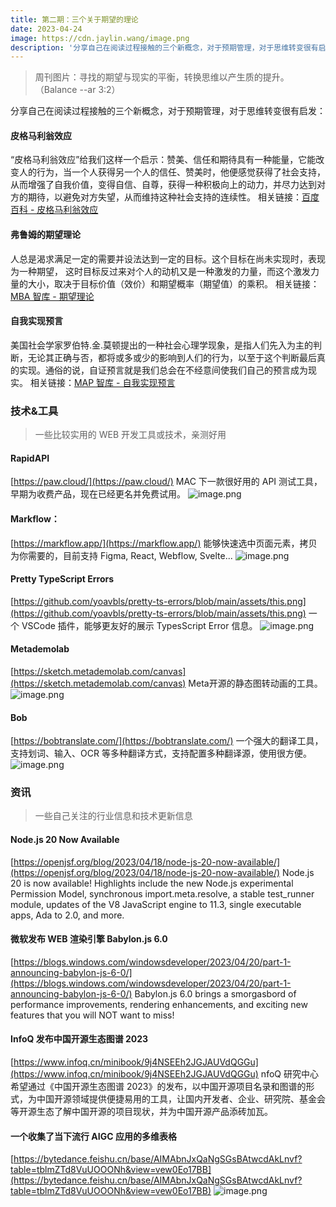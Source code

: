 ```yaml
---
title: 第二期：三个关于期望的理论
date: 2023-04-24
image: https://cdn.jaylin.wang/image.png
description: '分享自己在阅读过程接触的三个新概念，对于预期管理，对于思维转变很有启发：皮格马利翁效应、弗鲁姆的期望理论、自我实现预言'
---
```


> 周刊图片：寻找的期望与现实的平衡，转换思维以产生质的提升。（Balance --ar 3:2）

分享自己在阅读过程接触的三个新概念，对于预期管理，对于思维转变很有启发：

#### 皮格马利翁效应

“皮格马利翁效应”给我们这样一个启示：赞美、信任和期待具有一种能量，它能改变人的行为，当一个人获得另一个人的信任、赞美时，他便感觉获得了社会支持，从而增强了自我价值，变得自信、自尊，获得一种积极向上的动力，并尽力达到对方的期待，以避免对方失望，从而维持这种社会支持的连续性。
相关链接：[百度百科 - 皮格马利翁效应](https://baike.baidu.com/item/%E7%9A%AE%E6%A0%BC%E9%A9%AC%E5%88%A9%E7%BF%81%E6%95%88%E5%BA%94/758633)

#### 弗鲁姆的期望理论

人总是渴求满足一定的需要并设法达到一定的目标。这个目标在尚未实现时，表现为一种期望， 这时目标反过来对个人的动机又是一种激发的力量，而这个激发力量的大小，取决于目标价值（效价）和期望概率（期望值）的乘积。
相关链接：[MBA 智库 - 期望理论 ](https://wiki.mbalib.com/wiki/%E5%BC%97%E9%B2%81%E5%A7%86%E7%9A%84%E6%9C%9F%E6%9C%9B%E7%90%86%E8%AE%BA)

#### 自我实现预言

美国社会学家罗伯特.金.莫顿提出的一种社会心理学现象，是指人们先入为主的判断，无论其正确与否，都将或多或少的影响到人们的行为，以至于这个判断最后真的实现。通俗的说，自证预言就是我们总会在不经意间使我们自己的预言成为现实。
相关链接：[MAP 智库 - 自我实现预言](https://wiki.mbalib.com/wiki/%E5%BC%97%E9%B2%81%E5%A7%86%E7%9A%84%E6%9C%9F%E6%9C%9B%E7%90%86%E8%AE%BA)

### 技术&工具

> 一些比较实用的 WEB 开发工具或技术，亲测好用

#### RapidAPI

[https://paw.cloud/](https://paw.cloud/)
MAC 下一款很好用的 API 测试工具，早期为收费产品，现在已经更名并免费试用。
![image.png](https://cdn.nlark.com/yuque/0/2023/png/86774/1682266150198-409e2a9a-6db7-4703-a093-a9c469c19e74.png#averageHue=%235ba659&clientId=ud874db1b-bbb5-4&from=paste&height=735&id=u9a797398&originHeight=1470&originWidth=2252&originalType=binary&ratio=2&rotation=0&showTitle=false&size=986854&status=done&style=none&taskId=uc0ee0ac7-8d21-4d91-a902-09bef4336f5&title=&width=1126)

#### Markflow：

[https://markflow.app/](https://markflow.app/)
能够快速选中页面元素，拷贝为你需要的，目前支持 Figma, React, Webflow, Svelte...
![image.png](https://cdn.nlark.com/yuque/0/2023/png/86774/1682262248551-14262fd7-c810-4ec9-9545-184d067f9b27.png#averageHue=%23e0e1df&clientId=uc04269c6-2ce7-4&from=paste&height=1147&id=ua743b66b&originHeight=2294&originWidth=3104&originalType=binary&ratio=2&rotation=0&showTitle=false&size=4542984&status=done&style=none&taskId=u93dd1889-1d9d-4380-9977-473378b0081&title=&width=1552)

#### Pretty TypeScript Errors

[https://github.com/yoavbls/pretty-ts-errors/blob/main/assets/this.png](https://github.com/yoavbls/pretty-ts-errors/blob/main/assets/this.png)
一个 VSCode 插件，能够更友好的展示 TypesScript Error 信息。
![image.png](https://cdn.nlark.com/yuque/0/2023/png/86774/1682265401820-60ff3fe0-3c1b-447b-99fc-82d4bc53480b.png#averageHue=%23878787&clientId=ua296de4a-7f4f-4&from=paste&height=419&id=u40267d49&originHeight=838&originWidth=1622&originalType=binary&ratio=2&rotation=0&showTitle=false&size=288596&status=done&style=none&taskId=u42208dbc-aa75-4846-b962-61fce4443fd&title=&width=811)

#### Metademolab

[https://sketch.metademolab.com/canvas](https://sketch.metademolab.com/canvas)
Meta开源的静态图转动画的工具。
![image.png](https://cdn.nlark.com/yuque/0/2023/png/86774/1682264530335-7f737cd4-29b9-4599-8671-15e4a8357006.png#averageHue=%23eaecea&clientId=ua296de4a-7f4f-4&from=paste&height=1044&id=ueb8b832f&originHeight=2088&originWidth=3068&originalType=binary&ratio=2&rotation=0&showTitle=false&size=4085932&status=done&style=none&taskId=u0313f497-3bbb-4202-a532-d9adc1947f1&title=&width=1534)

#### Bob

[https://bobtranslate.com/](https://bobtranslate.com/)
一个强大的翻译工具，支持划词、输入、OCR 等多种翻译方式，支持配置多种翻译源，使用很方便。
![image.png](https://cdn.nlark.com/yuque/0/2023/png/86774/1682262612887-f185d356-c411-4ad0-ac7d-d0ca910193b5.png#averageHue=%23e3e2e2&clientId=uc04269c6-2ce7-4&from=paste&height=989&id=C4cp4&originHeight=1978&originWidth=3070&originalType=binary&ratio=2&rotation=0&showTitle=false&size=2353837&status=done&style=none&taskId=uca9540b2-d5c7-4bdf-a7f2-c6a166d0d44&title=&width=1535)

### 资讯

> 一些自己关注的行业信息和技术更新信息

#### Node.js 20 Now Available

[https://openjsf.org/blog/2023/04/18/node-js-20-now-available/](https://openjsf.org/blog/2023/04/18/node-js-20-now-available/)
Node.js 20 is now available! Highlights include the new Node.js experimental Permission Model, synchronous import.meta.resolve, a stable test_runner module, updates of the V8 JavaScript engine to 11.3, single executable apps, Ada to 2.0, and more.

#### 微软发布 WEB 渲染引擎 Babylon.js 6.0

[https://blogs.windows.com/windowsdeveloper/2023/04/20/part-1-announcing-babylon-js-6-0/](https://blogs.windows.com/windowsdeveloper/2023/04/20/part-1-announcing-babylon-js-6-0/)
Babylon.js 6.0 brings a smorgasbord of performance improvements, rendering enhancements, and exciting new features that you will NOT want to miss!

#### InfoQ 发布中国开源生态图谱 2023

[https://www.infoq.cn/minibook/9j4NSEEh2JGJAUVdQGGu](https://www.infoq.cn/minibook/9j4NSEEh2JGJAUVdQGGu)
nfoQ 研究中心希望通过《中国开源生态图谱 2023》的发布，以中国开源项目名录和图谱的形式，为中国开源领域提供便捷易用的工具，让国内开发者、企业、研究院、基金会等开源生态了解中国开源的项目现状，并为中国开源产品添砖加瓦。

#### 一个收集了当下流行 AIGC 应用的多维表格

[https://bytedance.feishu.cn/base/AIMAbnJxQaNgSGsBAtwcdAkLnvf?table=tblmZTd8VuUOOONh&view=vew0Eo17BB](https://bytedance.feishu.cn/base/AIMAbnJxQaNgSGsBAtwcdAkLnvf?table=tblmZTd8VuUOOONh&view=vew0Eo17BB)
![image.png](https://cdn.nlark.com/yuque/0/2023/png/86774/1682262080162-6fc4ba24-b0cb-4620-a6f5-b42c939af3b2.png#averageHue=%23e17d4f&clientId=uc04269c6-2ce7-4&from=paste&height=971&id=drhBl&originHeight=1942&originWidth=3040&originalType=binary&ratio=2&rotation=0&showTitle=false&size=2298555&status=done&style=none&taskId=u47e5c79b-aea0-4307-afdf-dbe81205d30&title=&width=1520)
